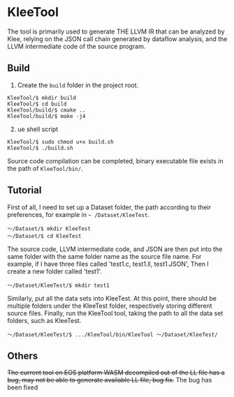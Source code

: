 # KleeTool

The tool is primarily used to generate THE LLVM IR that can be analyzed by Klee, relying on the JSON call chain generated by dataflow analysis, and the LLVM intermediate code of the source program.

## Build

1. Create the `build` folder in the project root.

```shell
KleeTool/$ mkdir build
KleeTool/$ cd build
KleeTool/build/$ cmake ..
KleeTool/build/$ make -j4
```

2. ue shell script
```shell script
KleeTool/$ sudo chmod u+x build.sh
KleeTool/$ ./build.sh
```

Source code compilation can be completed, binary executable file exists in the path of `KleeTool/bin/`.

## Tutorial

First of all, I need to set up a Dataset folder, the path according to their preferences, for example in `~ /Dataset/KleeTest`.

```shell
～/Dataset/$ mkdir KleeTest
～/Dataset/$ cd KleeTest
```

The source code, LLVM intermediate code, and JSON are then put into the same folder with the same folder name as the source file name.
For example, if I have three files called 'test1.c, test1.ll, test1.JSON', Then I create a new folder called 'test1'.

```shell
～/Dataset/KleeTest/$ mkdir test1
```

Similarly, put all the data sets into KleeTest. At this point, there should be multiple folders under the KleeTest folder, respectively storing different source files.
Finally, run the KleeTool tool, taking the path to all the data set folders, such as KleeTest.
```shell
～/Dataset/KleeTest/$ .../KleeTool/bin/KleeTool ～/Dataset/KleeTest/
```

## Others

~~The current tool on EOS platform WASM decompiled out of the LL file has a bug, may not be able to generate available LL file, bug fix.~~
The bug has been fixed
